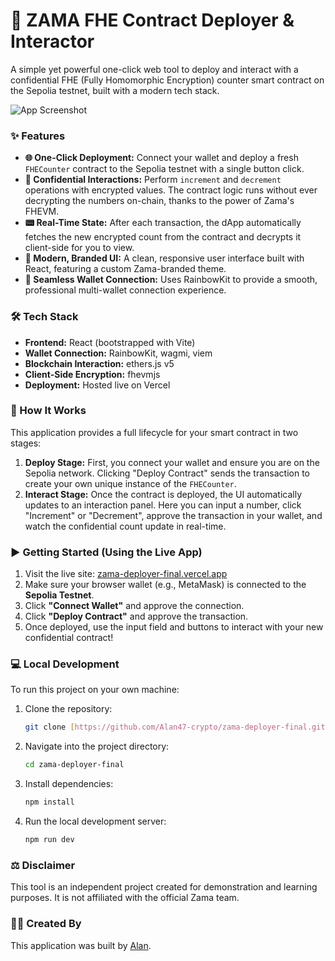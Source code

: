 # 🚀 ZAMA FHE Contract Deployer & Interactor

A simple yet powerful one-click web tool to deploy and interact with a confidential FHE (Fully Homomorphic Encryption) counter smart contract on the Sepolia testnet, built with a modern tech stack.

![App Screenshot](https://i.imgur.com/eB3fT0g.png)

### ✨ Features

* **🌐 One-Click Deployment:** Connect your wallet and deploy a fresh `FHECounter` contract to the Sepolia testnet with a single button click.
* **🔐 Confidential Interactions:** Perform `increment` and `decrement` operations with encrypted values. The contract logic runs without ever decrypting the numbers on-chain, thanks to the power of Zama's FHEVM.
* **📟 Real-Time State:** After each transaction, the dApp automatically fetches the new encrypted count from the contract and decrypts it client-side for you to view.
* **🎨 Modern, Branded UI:** A clean, responsive user interface built with React, featuring a custom Zama-branded theme.
* **🦊 Seamless Wallet Connection:** Uses RainbowKit to provide a smooth, professional multi-wallet connection experience.

### 🛠️ Tech Stack

* **Frontend:** React (bootstrapped with Vite)
* **Wallet Connection:** RainbowKit, wagmi, viem
* **Blockchain Interaction:** ethers.js v5
* **Client-Side Encryption:** fhevmjs
* **Deployment:** Hosted live on Vercel

### 🤔 How It Works

This application provides a full lifecycle for your smart contract in two stages:

1.  **Deploy Stage:** First, you connect your wallet and ensure you are on the Sepolia network. Clicking "Deploy Contract" sends the transaction to create your own unique instance of the `FHECounter`.
2.  **Interact Stage:** Once the contract is deployed, the UI automatically updates to an interaction panel. Here you can input a number, click "Increment" or "Decrement", approve the transaction in your wallet, and watch the confidential count update in real-time.

### ▶️ Getting Started (Using the Live App)

1.  Visit the live site: [zama-deployer-final.vercel.app](https://zama-deployer-final.vercel.app/)
2.  Make sure your browser wallet (e.g., MetaMask) is connected to the **Sepolia Testnet**.
3.  Click **"Connect Wallet"** and approve the connection.
4.  Click **"Deploy Contract"** and approve the transaction.
5.  Once deployed, use the input field and buttons to interact with your new confidential contract!

### 💻 Local Development

To run this project on your own machine:

1.  Clone the repository:
    ```bash
    git clone [https://github.com/Alan47-crypto/zama-deployer-final.git](https://github.com/Alan47-crypto/zama-deployer-final.git)
    ```
2.  Navigate into the project directory:
    ```bash
    cd zama-deployer-final
    ```
3.  Install dependencies:
    ```bash
    npm install
    ```
4.  Run the local development server:
    ```bash
    npm run dev
    ```

### ⚖️ Disclaimer

This tool is an independent project created for demonstration and learning purposes. It is not affiliated with the official Zama team.

### 👨‍💻 Created By

This application was built by [Alan](https://x.com/0xKangLiu).
